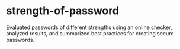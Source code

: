 # strength-of-password
Evaluated passwords of different strengths using an online checker, analyzed results, and summarized best practices for creating secure passwords.
